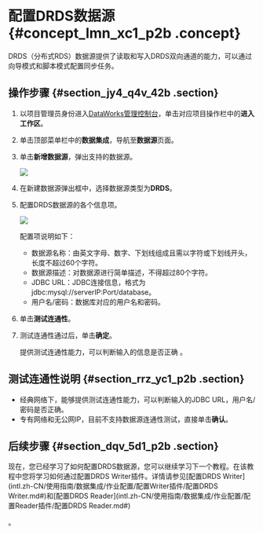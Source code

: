 # 配置DRDS数据源 {#concept_lmn_xc1_p2b .concept}

DRDS（分布式RDS）数据源提供了读取和写入DRDS双向通道的能力，可以通过向导模式和脚本模式配置同步任务。

## 操作步骤 {#section_jy4_q4v_42b .section}

1.  以项目管理员身份进入[DataWorks管理控制台](https://workbench.data.aliyun.com/console)，单击对应项目操作栏中的**进入工作区**。
2.  单击顶部菜单栏中的**数据集成**，导航至**数据源**页面。
3.  单击**新增数据源**，弹出支持的数据源。

    ![](http://static-aliyun-doc.oss-cn-hangzhou.aliyuncs.com/assets/img/16200/15367206137532_zh-CN.png)

4.  在新建数据源弹出框中，选择数据源类型为**DRDS**。
5.  配置DRDS数据源的各个信息项。

    ![](http://static-aliyun-doc.oss-cn-hangzhou.aliyuncs.com/assets/img/16200/15367206137533_zh-CN.png)

    配置项说明如下：

    -   数据源名称：由英文字母、数字、下划线组成且需以字符或下划线开头，长度不超过60个字符。
    -   数据源描述：对数据源进行简单描述，不得超过80个字符。
    -   JDBC URL：JDBC连接信息，格式为jdbc:mysql://serverIP:Port/database。
    -   用户名/密码：数据库对应的用户名和密码。
6.  单击**测试连通性**。
7.  测试连通性通过后，单击**确定**。

    提供测试连通性能力，可以判断输入的信息是否正确 。


## 测试连通性说明 {#section_rrz_yc1_p2b .section}

-   经典网络下，能够提供测试连通性能力，可以判断输入的JDBC URL，用户名/密码是否正确。
-   专有网络和无公网IP，目前不支持数据源连通性测试，直接单击**确认**。

## 后续步骤 {#section_dqv_5d1_p2b .section}

现在，您已经学习了如何配置DRDS数据源，您可以继续学习下一个教程。在该教程中您将学习如何通过配置DRDS Writer插件。详情请参见[配置DRDS Writer](intl.zh-CN/使用指南/数据集成/作业配置/配置Writer插件/配置DRDS Writer.md#)和[配置DRDS Reader](intl.zh-CN/使用指南/数据集成/作业配置/配置Reader插件/配置DRDS Reader.md#)

。


